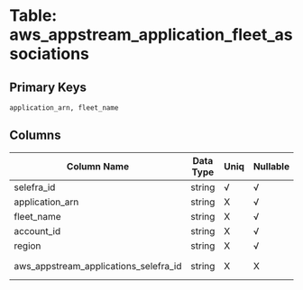 # Table: aws_appstream_application_fleet_associations

## Primary Keys 

```
application_arn, fleet_name
```


## Columns 

|  Column Name   |  Data Type  | Uniq | Nullable | Description | 
|  ----  | ----  | ----  | ----  | ---- | 
| selefra_id | string | √ | √ | primary keys value md5 | 
| application_arn | string | X | √ |  | 
| fleet_name | string | X | √ |  | 
| account_id | string | X | √ |  | 
| region | string | X | √ |  | 
| aws_appstream_applications_selefra_id | string | X | X | fk to aws_appstream_applications.selefra_id | 


